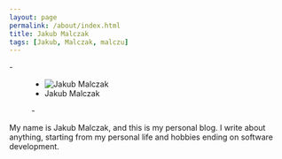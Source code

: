 ```yaml
---
layout: page
permalink: /about/index.html
title: Jakub Malczak
tags: [Jakub, Malczak, malczu]
---
```

-<figure>
-  <img src="{{ site.url }}/images/jm.jpg" alt="Jakub Malczak">
-  <figcaption>Jakub Malczak</figcaption>
-</figure>

My name is Jakub Malczak, and this is my personal blog. I write about anything, starting from my personal life and hobbies ending on software development. 